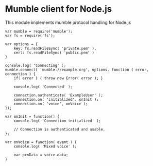 
Mumble client for Node.js
=========================

This module implements mumble protocol handling for Node.js

    var mumble = require('mumble');
    var fs = require('fs');

    var options = {
        key: fs.readFileSync( 'private.pem' ),
        cert: fs.readFileSync( 'public.pem' )
    }

    console.log( 'Connecting' );
    mumble.connect( 'mumble://example.org', options, function ( error, connection ) {
        if( error ) { throw new Error( error ); }

        console.log( 'Connected' );

        connection.authenticate( 'ExampleUser' );
        connection.on( 'initialized', onInit );
        connection.on( 'voice', onVoice );
    });

    var onInit = function() {
        console.log( 'Connection initialized' );

        // Connection is authenticated and usable.
    };

    var onVoice = function( event ) {
        console.log( 'Mixed voice' );

        var pcmData = voice.data;
    }
